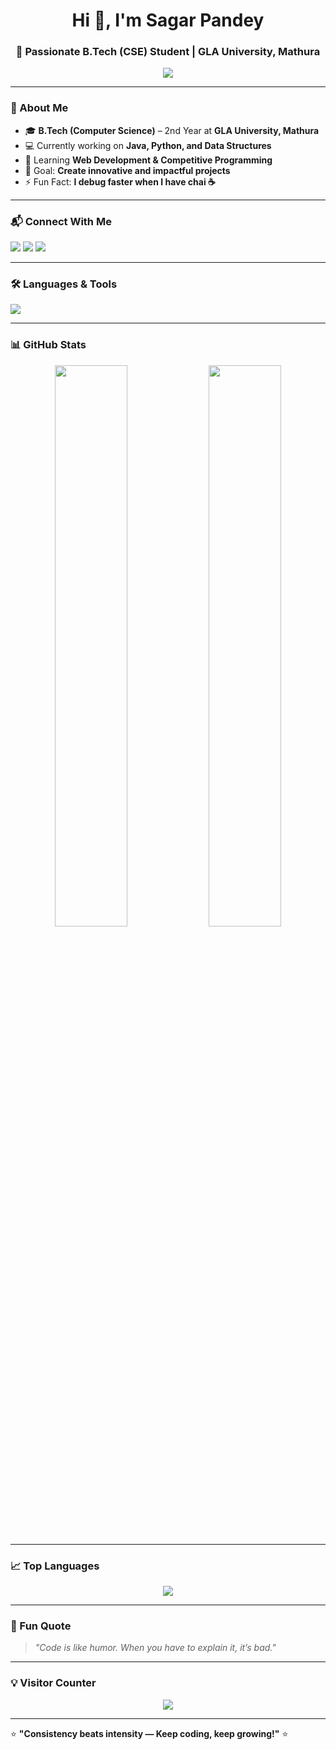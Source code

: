 <!-- Profile Header -->
<h1 align="center">Hi 👋, I'm Sagar Pandey</h1>
<h3 align="center">🚀 Passionate B.Tech (CSE) Student | GLA University, Mathura</h3>

<!-- Typing Animation -->
<p align="center">
  <img src="https://readme-typing-svg.herokuapp.com?font=Fira+Code&size=22&pause=1000&color=1DDAF2&center=true&vCenter=true&width=600&lines=👨‍💻+B.Tech+2nd+Year+Student;💡+Exploring+Java%2C+Python%2C+and+Web+Dev;🚀+Lifelong+Learner+and+Problem+Solver;🎯+Goal%3A+Build+Impactful+Projects">
</p>

---

### 🚀 About Me
- 🎓 **B.Tech (Computer Science)** – 2nd Year at **GLA University, Mathura**
- 💻 Currently working on **Java, Python, and Data Structures**
- 🌱 Learning **Web Development & Competitive Programming**
- 🎯 Goal: **Create innovative and impactful projects**
- ⚡ Fun Fact: **I debug faster when I have chai ☕**

---

### 📬 Connect With Me
<p align="left">
<a href="https://linkedin.com/in/sagar-pandey" target="_blank"><img src="https://img.shields.io/badge/LinkedIn-0077B5.svg?style=for-the-badge&logo=linkedin&logoColor=white"/></a>
<a href="https://github.com/sagarpandey" target="_blank"><img src="https://img.shields.io/badge/GitHub-000000.svg?style=for-the-badge&logo=github&logoColor=white"/></a>
<a href="mailto:sagar@example.com"><img src="https://img.shields.io/badge/Email-D14836.svg?style=for-the-badge&logo=gmail&logoColor=white"/></a>
</p>

---

### 🛠️ Languages & Tools
<p>
  <img src="https://skillicons.dev/icons?i=java,python,html,css,js,git,github,c,cpp,vscode" />
</p>

---

### 📊 GitHub Stats
<p align="center">
  <img width="48%" src="https://github-readme-stats.vercel.app/api?username=sagarpandey&show_icons=true&theme=tokyonight" />
  <img width="48%" src="https://github-readme-streak-stats.herokuapp.com/?user=sagarpandey&theme=tokyonight" />
</p>

---

### 📈 Top Languages
<p align="center">
  <img src="https://github-readme-stats.vercel.app/api/top-langs/?username=sagarpandey&layout=compact&theme=tokyonight" />
</p>

---

### 🎯 Fun Quote
> *"Code is like humor. When you have to explain it, it’s bad."*

---

### 💡 Visitor Counter
<p align="center">
  <img src="https://profile-counter.glitch.me/sagarpandey/count.svg" />
</p>

---

⭐ **"Consistency beats intensity — Keep coding, keep growing!"** ⭐

